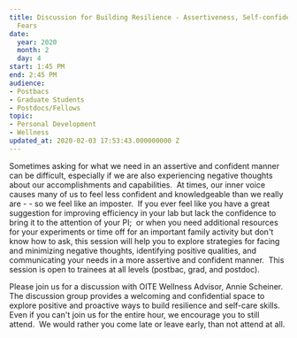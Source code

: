 ```yaml
---
title: Discussion for Building Resilience - Assertiveness, Self-confidence, & Imposter
  Fears
date:
  year: 2020
  month: 2
  day: 4
start: 1:45 PM
end: 2:45 PM
audience:
- Postbacs
- Graduate Students
- Postdocs/Fellows
topic:
- Personal Development
- Wellness
updated_at: 2020-02-03 17:53:43.000000000 Z
---
```

Sometimes asking for what we need in an assertive and confident manner
can be difficult, especially if we are also experiencing negative
thoughts about our accomplishments and capabilities.  At times, our
inner voice causes many of us to feel less confident and knowledgeable
than we really are - - so we feel like an imposter.  If you ever feel
like you have a great suggestion for improving efficiency in your lab
but lack the confidence to bring it to the attention of your PI;  or
when you need additional resources for your experiments or time off for
an important family activity but don\'t know how to ask, this session
will help you to explore strategies for facing and minimizing negative
thoughts, identifying positive qualities, and communicating your needs
in a more assertive and confident manner.  This session is open to
trainees at all levels (postbac, grad, and postdoc).

Please join us for a discussion with OITE Wellness Advisor, Annie
Scheiner.  The discussion group provides a welcoming and confidential
space to explore positive and proactive ways to build resilience and
self-care skills. Even if you can\'t join us for the entire hour, we
encourage you to still attend.  We would rather you come late or leave
early, than not attend at all.   

 

 

 
